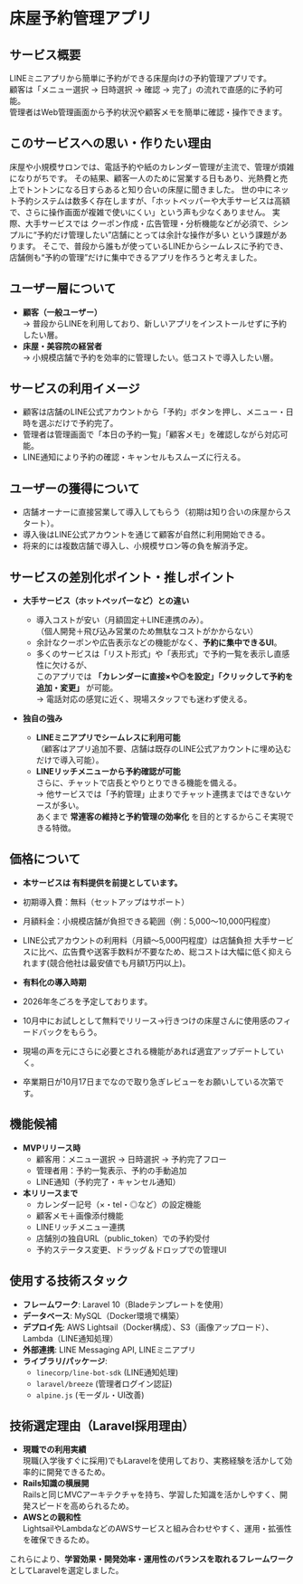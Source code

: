 # 床屋予約管理アプリ

## サービス概要
LINEミニアプリから簡単に予約ができる床屋向けの予約管理アプリです。  
顧客は「メニュー選択 → 日時選択 → 確認 → 完了」の流れで直感的に予約可能。  
管理者はWeb管理画面から予約状況や顧客メモを簡単に確認・操作できます。  

## このサービスへの思い・作りたい理由
床屋や小規模サロンでは、電話予約や紙のカレンダー管理が主流で、管理が煩雑になりがちです。
その結果、顧客一人のために営業する日もあり、光熱費と売上でトントンになる日すらあると知り合いの床屋に聞きました。
世の中にネット予約システムは数多く存在しますが、「ホットペッパーや大手サービスは高額で、さらに操作画面が複雑で使いにくい」という声も少なくありません。
実際、大手サービスでは クーポン作成・広告管理・分析機能などが必須で、シンプルに“予約だけ管理したい”店舗にとっては余計な操作が多い という課題があります。
そこで、普段から誰もが使っているLINEからシームレスに予約でき、店舗側も“予約の管理”だけに集中できるアプリを作ろうと考えました。

## ユーザー層について
- **顧客（一般ユーザー）**  
  → 普段からLINEを利用しており、新しいアプリをインストールせずに予約したい層。  
- **床屋・美容院の経営者**  
  → 小規模店舗で予約を効率的に管理したい。低コストで導入したい層。  

## サービスの利用イメージ
- 顧客は店舗のLINE公式アカウントから「予約」ボタンを押し、メニュー・日時を選ぶだけで予約完了。  
- 管理者は管理画面で「本日の予約一覧」「顧客メモ」を確認しながら対応可能。  
- LINE通知により予約の確認・キャンセルもスムーズに行える。  

## ユーザーの獲得について
- 店舗オーナーに直接営業して導入してもらう（初期は知り合いの床屋からスタート）。  
- 導入後はLINE公式アカウントを通じて顧客が自然に利用開始できる。  
- 将来的には複数店舗で導入し、小規模サロン等の負を解消予定。 

## サービスの差別化ポイント・推しポイント

- **大手サービス（ホットペッパーなど）との違い**  
  - 導入コストが安い（月額固定＋LINE連携のみ）。  
    （個人開発＋飛び込み営業のため無駄なコストがかからない）  
  - 余計なクーポンや広告表示などの機能がなく、**予約に集中できるUI**。  
  - 多くのサービスは「リスト形式」や「表形式」で予約一覧を表示し直感性に欠けるが、  
    このアプリでは **「カレンダーに直接×や◎を設定」「クリックして予約を追加・変更」** が可能。  
    → 電話対応の感覚に近く、現場スタッフでも迷わず使える。  

- **独自の強み**  
  - **LINEミニアプリでシームレスに利用可能**  
    （顧客はアプリ追加不要、店舗は既存のLINE公式アカウントに埋め込むだけで導入可能）。  
  - **LINEリッチメニューから予約確認が可能**  
    さらに、チャットで店長とやりとりできる機能を備える。  
    → 他サービスでは「予約管理」止まりでチャット連携まではできないケースが多い。  
    あくまで **常連客の維持と予約管理の効率化** を目的とするからこそ実現できる特徴。  

## 価格について

- **本サービスは 有料提供を前提としています。**
- 初期導入費：無料（セットアップはサポート）
- 月額料金：小規模店舗が負担できる範囲（例：5,000〜10,000円程度）
- LINE公式アカウントの利用料（月額〜5,000円程度）は店舗負担
  大手サービスに比べ、広告費や送客手数料が不要なため、総コストは大幅に低く抑えられます(競合他社は最安値でも月額1万円以上)。

- **有料化の導入時期**
- 2026年冬ごろを予定しております。
- 10月中にお試しとして無料でリリース→行きつけの床屋さんに使用感のフィードバックをもらう。
- 現場の声を元にさらに必要とされる機能があれば適宜アップデートしていく。
- 卒業期日が10月17日までなので取り急ぎレビューをお願いしている次第です。


## 機能候補
- **MVPリリース時**
  - 顧客用：メニュー選択 → 日時選択 → 予約完了フロー  
  - 管理者用：予約一覧表示、予約の手動追加  
  - LINE通知（予約完了・キャンセル通知）  
- **本リリースまで**
  - カレンダー記号（×・tel・◎など）の設定機能  
  - 顧客メモ＋画像添付機能  
  - LINEリッチメニュー連携  
  - 店舗別の独自URL（public_token）での予約受付  
  - 予約ステータス変更、ドラッグ＆ドロップでの管理UI  

## 使用する技術スタック
- **フレームワーク**: Laravel 10（Bladeテンプレートを使用）  
- **データベース**: MySQL（Docker環境で構築）  
- **デプロイ先**: AWS Lightsail（Docker構成）、S3（画像アップロード）、Lambda（LINE通知処理）  
- **外部連携**: LINE Messaging API, LINEミニアプリ  
- **ライブラリ/パッケージ**:  
  - `linecorp/line-bot-sdk` (LINE通知処理)  
  - `laravel/breeze` (管理者ログイン認証)  
  - `alpine.js` (モーダル・UI改善)  

## 技術選定理由（Laravel採用理由）
- **現職での利用実績**  
  現職(入学後すぐに採用)でもLaravelを使用しており、実務経験を活かして効率的に開発できるため。  
- **Rails知識の横展開**  
  Railsと同じMVCアーキテクチャを持ち、学習した知識を活かしやすく、開発スピードを高められるため。  
- **AWSとの親和性**  
  LightsailやLambdaなどのAWSサービスと組み合わせやすく、運用・拡張性を確保できるため。  

これらにより、**学習効果・開発効率・運用性のバランスを取れるフレームワーク**としてLaravelを選定しました。


<!-- ### 画面遷移図
Figma：https://xxxxxxxxxxxx

### READMEに記載した機能
- [x] 予約機能（メニュー選択 → 日時選択 → 確認 → 完了フロー）  
- [x] 予約完了画面表示  
- [x] 予約キャンセル機能（LINE通知からキャンセル可能）  
- [x] 予約変更機能（確認画面・管理画面から）  
- [x] カレンダー表示機能（×・tel・◎などの記号を反映）  
- [x] カレンダー手動操作機能（管理者による記号設定、ドラッグ&ドロップで変更）  
- [x] 管理者用予約一覧表示機能（本日／翌日以降）  
- [x] 管理者による予約の手動追加  
- [x] 顧客メモ機能（テキスト・画像添付・履歴表示）  
- [x] 顧客検索機能（電話帳風セレクトボックスから選択）  
- [x] LINE通知機能（予約完了／キャンセル時に顧客・管理者へ通知）  
- [x] LINEリッチメニュー連携（予約確認・予約フォーム・電話発信・メニュー閉じる）  
- [x] 店舗別予約URL（public_tokenによる識別）  
- [x] 管理者ログイン機能（Laravel Breeze, guard: admin）  
- [x] パスワード初期発行・変更機能（初回ログイン時変更必須）  
- [x] 店舗情報管理機能（営業時間・定休日・休憩時間設定）  

---

### 未ログインでも利用できる画面

- [x] line予約フォーム（メニュー選択 → 日時選択 → 確認 → 完了）  
- [x] line予約内容確認画面  
- [x] line予約キャンセル画面（LINE通知経由でアクセス可能）  

---

### メールアドレス・パスワード変更確認項目

- [x] パスワード → 初回ログイン時に専用画面で変更できる（直接変更不可）  
- [x] メールアドレス → 管理者が登録時に設定、変更は専用フォームを経由   -->
